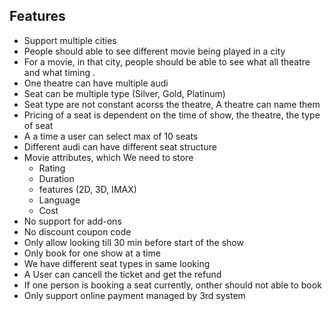 
## Features

- Support multiple cities
- People should able to see different movie being played in a city
- For a movie, in that city, people should be able to see what all theatre and what timing .
- One theatre can have multiple audi
-  Seat can be multiple type (Silver, Gold, Platinum)
-  Seat type are not constant acorss the theatre, A theatre can name them
-  Pricing of  a seat is dependent on the time of show, the theatre, the type of seat
-  A a time a user can select max of 10 seats
-  Different audi can have different seat structure
-  Movie attributes, which We need to store
   - Rating
   - Duration
   - features (2D, 3D, IMAX)
   - Language
   - Cost
- No support for add-ons
- No discount coupon code
- Only allow looking till 30 min before start of the show
- Only book for one show at a time
- We have different seat types in same looking
- A User can cancell the ticket and get the refund
- If one person is booking a seat currently, onther should not able to book
- Only support online payment managed by 3rd system


